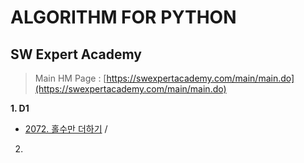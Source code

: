 # ALGORITHM FOR PYTHON

## SW Expert Academy
> Main HM Page : [https://swexpertacademy.com/main/main.do](https://swexpertacademy.com/main/main.do)

**1. D1**
 * [2072. 홀수만 더하기](https://swexpertacademy.com/main/code/problem/problemList.do?problemLevel=1&problemTitle=&orderBy=FIRST_REG_DATETIME&selectCodeLang=PYTHON&select-1=&pageSize=10&pageIndex=1#none) /  
2. 
